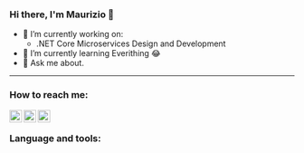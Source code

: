### Hi there, I'm Maurizio 👋

- 🔭 I’m currently working on:
  -  .NET Core Microservices Design and Development
- 🌱 I’m currently learning Everithing 😂
- 💬 Ask me about.

<hr />

### How to reach me:

[<img align="left" alt="maurizioattanasi | GMail" width="22px" src="https://cdn.jsdelivr.net/npm/simple-icons@3/icons/gmail.svg" />][gmail]
[<img align="left" alt="maurizioattanasi | LinkedIn" width="22px" src="https://cdn.jsdelivr.net/npm/simple-icons@3/icons/linkedin.svg" />][linkedin]
[<img align="left" alt="maurizioattanasi | Twitter" width="22px" src="https://cdn.jsdelivr.net/npm/simple-icons@3/icons/twitter.svg" />][twitter]
<br />

### Language and tools:

<br />

[gmail]:mailto:maurizio.attanasi@gmail.com
[linkedin]:https://www.linkedin.com/in/maurizioattanasi
[twitter]:https://twitter.com/mau970